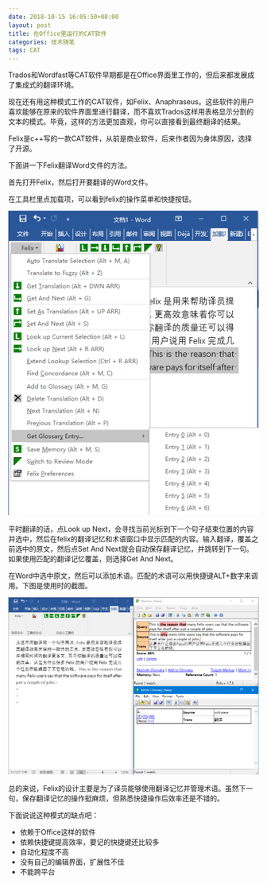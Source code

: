 ```yaml
---
date: 2018-10-15 16:05:50+08:00
layout: post
title: 在Office里运行的CAT软件
categories: 技术随笔
tags: CAT
---
```


Trados和Wordfast等CAT软件早期都是在Office界面里工作的，但后来都发展成了集成式的翻译环境。

现在还有用这种模式工作的CAT软件，如Felix、Anaphraseus。这些软件的用户喜欢能够在原来的软件界面里进行翻译，而不喜欢Trados这样用表格显示分割的文本的模式。毕竟，这样的方法更加直观，你可以直接看到最终翻译的结果。

Felix是c++写的一款CAT软件，从前是商业软件，后来作者因为身体原因，选择了开源。

下面讲一下Felix翻译Word文件的方法。

首先打开Felix，然后打开要翻译的Word文件。

在工具栏里点加载项，可以看到felix的操作菜单和快捷按钮。

![](https://github.com/xulihang/xulihang.github.io/raw/master/album/CAT/felix-toolbar.png)

平时翻译的话，点Look up Next，会寻找当前光标到下一个句子结束位置的内容并选中，然后在felix的翻译记忆和术语窗口中显示匹配的内容。输入翻译，覆盖之前选中的原文，然后点Set And Next就会自动保存翻译记忆，并跳转到下一句。如果使用匹配的翻译记忆覆盖，则选择Get And Next。

在Word中选中原文，然后可以添加术语。匹配的术语可以用快捷键ALT+数字来调用。下图是使用时的截图。

![](https://github.com/xulihang/xulihang.github.io/raw/master/album/CAT/felix.png)

总的来说，Felix的设计主要是为了译员能够使用翻译记忆并管理术语。虽然下一句，保存翻译记忆的操作挺麻烦，但熟悉快捷操作后效率还是不错的。

下面说说这种模式的缺点吧：

* 依赖于Office这样的软件
* 依赖快捷键提高效率，要记的快捷键还比较多
* 自动化程度不高
* 没有自己的编辑界面，扩展性不佳
* 不能跨平台





